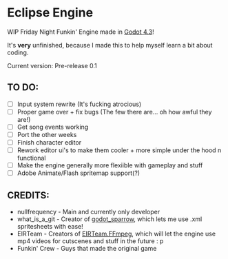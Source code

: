 # Eclipse Engine
WIP Friday Night Funkin' Engine made in [Godot 4.3](https://godotengine.org/)!

It's **very** unfinished, because I made this to help myself learn a bit about coding.

Current version: Pre-release 0.1

## TO DO:
- [ ] Input system rewrite (It's fucking atrocious)
- [ ] Proper game over + fix bugs (The few there are... oh how awful they are!)
- [ ] Get song events working
- [ ] Port the other weeks
- [ ] Finish character editor
- [ ] Rework editor ui's to make them cooler + more simple under the hood n functional
- [ ] Make the engine generally more flexiible with gameplay and stuff
- [ ] Adobe Animate/Flash spritemap support(?)

## CREDITS:
- nullfrequency - Main and currently only developer
- what_is_a_git - Creator of [godot_sparrow](https://godotengine.org/asset-library/asset/2487), which lets me use .xml spritesheets with ease!
- EIRTeam - Creators of [EIRTeam.FFmpeg](https://github.com/EIRTeam/EIRTeam.FFmpeg), which will let the engine use mp4 videos for cutscenes and stuff in the future : p
- Funkin' Crew - Guys that made the original game
